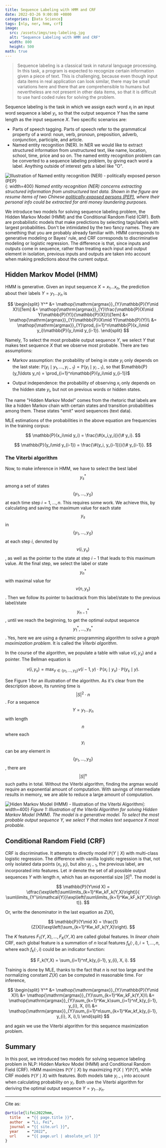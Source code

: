 ```yaml
---
title: Sequence Labeling with HMM and CRF
date: 2022-03-26 9:00:00 +0800
categories: [Data Science]
tags: [nlp, ner, hmm, crf]
image:
  src: /assets/imgs/seq-labeling.jpg
  alt: "Sequence Labeling with HMM and CRF"
  width: 800
  height: 500
math: true
---
```


> Sequence labeling is a classical task in natural language processing. In this task, a program is expected to recognize certain information given a piece of text. This is challenging, because even though input data items in real application can look similar, there may be small variations here and there that are comprehensible to humans but nevertheless are not present in other data items, so that it is difficult to use hard coded rules for solving the problem. 

Sequence labeling is the task in which we assign each word $x_i$ in an input word sequence a label $y_i$, so that the output sequence $Y$ has the same length as the input sequence $X$. Two specific scenarios are:

- Parts of speech tagging. Parts of speech refer to the grammatical property of a word: noun, verb, pronoun, preposition, adverb, conjunction, participle, and article.
- Named entity recognition (NER). In NER we would like to extract structured information from unstructured text, like name, location, school, time, price and so on. The named entity recognition problem can be converted to a sequence labeling problem, by giving each word a label. Anything outside of interest gets a label like "O".

![Illustration of Named entity recognition (NER) - politically exposed person (PEP)](/assets/imgs/ner-illustration2.png){: width=400}
_Named entity recognition (NER) concerns extracting structured information from unstructured text data. Shown in the figure are resume items of two Chinese [politically exposed persons (PEP)](https://en.wikipedia.org/wiki/Politically_exposed_person), where their personal info could be extracted for anti money laundering purposes._

We introduce two models for solving sequence labeling problem, the Hidden Markov Model (HMM) and the Conditional Random Field (CRF). Both are probabilistic models that make predictions by selecting tags/labels with largest probabilities. Don't be intimidated by the two fancy names. They are something that you are probably already familiar with. HMM corresponds to generative modeling or Bayes' rule, and CRF corresponds to discriminative modeling or logistic regression. The difference is that, since inputs and outputs come in sequence, rather than treating each input and output element in isolation, previous inputs and outputs are taken into account when making predictions about the current output.

## Hidden Markov Model (HMM)
HMM is generative. Given an input sequence $X=x_1\ldots x_n$, the prediction about their labels $Y=y_1\ldots y_n$ is

$$
\begin{split}
Y^* &= \mathop{\mathrm{argmax}}_{Y}\mathbb{P}(Y\mid X)\\[1em]
&= \mathop{\mathrm{argmax}}_{Y}\frac{\mathbb{P}(X\mid Y)\mathbb{P}(Y)}{\mathbb{P}(X)}\\[1em]
&= \mathop{\mathrm{argmax}}_{Y}\mathbb{P}(X\mid Y)\mathbb{P}(Y)\\
&= \mathop{\mathrm{argmax}}_{Y}\prod_{i=1}^n\mathbb{P}(x_i\mid y_i)\mathbb{P}(y_i\mid y_{i-1}).
\end{split}
$$

Namely, To select the most probable output sequence $Y$, we select $Y$ that makes text sequence $X$ that we observe most probable. There are two assumptions:

- Markov assumption: the probability of being in state $y_i$ only depends on the last state: $\mathbb{P}(y_i\mid y_{1},\ldots,y_{i-1})=\mathbb{P}(y_i\mid y_{i-1})$, so that $\mathbb{P}(y_1\ldots y_n) = \prod_{i=1}^n\mathbb{P}(y_i\mid y_{i-1})$

- Output independence: the probability of observing $x_i$ only depends on the hidden state $y_i$, but not on previous words or hidden states.

The name "Hidden Markov Model" comes from the rhetoric that labels are like a hidden Markov chain with certain states and transition probabilities among them. These states "emit" word sequences (text data).

MLE estimations of the probabilities in the above equation are frequencies in the training corpus:

$$
\mathbb{P}(x_i\mid y_i) = \frac{\#(x_i,y_i)}{\# y_i}.
$$

$$
\mathbb{P}(y_i\mid y_{i-1}) = \frac{\#(y_i, y_{i-1})}{\# y_{i-1}}.
$$

### The Viterbi algorithm

Now, to make inference in HMM, we have to select the best label $$y_s^*$$ among a set of states $$\{y_1,\ldots,y_S\}$$ at each time step $i=1,\ldots,n$. This requires some work. We achieve this, by calculating and saving the maximum value for each state $$y_s$$ in $$\{y_1,\ldots,y_S\}$$ at each step $i$, denoted by $$v(i, y_s)$$, as well as the pointer to the state at step $i-1$ that leads to this maximum value. At the final step, we select the label or state $$y_n^*$$ with maximal value for $$v(n, y_s)$$. Then we follow its pointer to backtrack from this label/state to the previous label/state $$y_{n-1}^*$$, until we reach the beginning, to get the optimal output sequence $$y_1^*,\ldots,y_n^*$$. Yes, here we are using a dynamic programming algorithm to solve a *graph maximization problem*. It is called the *Viterbi algorithm*.

In the course of the algorithm, we populate a table with value $v(i, y_s)$ and a pointer. The Bellman equation is

$$
v(i, y_s) = \max_{y\in\{y_1,\ldots,y_S\}} v(i-1, y)\cdot \mathbb{P}(x_i\mid y_s)\cdot \mathbb{P}(y_s\mid y).
$$

See Figure 1 for an illustration of the algorithm. As it's clear from the description above, its running time is $$\vert S\vert^2\cdot n$$. For a sequence $$Y=y_1\ldots y_n$$ with length $$n$$ where each $$y_i$$ can be any element in $$\{y_1,\ldots,y_S\}$$, there are $$\vert S\vert^n$$ such paths in total. Without the Viterbi algorithm, finding the argmax would require an exponential amount of computation. With savings of intermediate results in memory, we are able to reduce a large amount of computation.

![Hiden Markov Model (HMM) - Illustration of the Viterbi Algorithm](/assets/imgs/viterbi.png){: width=400}
_Figure 1: Illustration of the Viterbi Algorithm for solving Hidden Markov Model (HMM). The model is a generative model. To select the most probable output sequence $Y$, we select $Y$ that makes text sequence $X$ most probable._

<!-- To select the most probable output sequence Y, we select Y that makes text sequence X most probable. -->

## Conditional Random Field (CRF)
CRF is discriminative. It attempts to directly model $\mathbb{P}(Y\mid X)$ with multi-class logistic regression. The difference with vanilla logistic regression is that, not only isolated data points $(x_i,y_i)$, but also $y_{i-1}$, the previous label, are incorporated into features. Let $\mathcal{Y}$ denote the set of all possible output sequences $Y$ with length $n$, which has an exponential size $|S|^n$. The model is

$$
\mathbb{P}(Y\mid X) = \dfrac{\exp\left(\sum\limits_{k=1}^Kw_kF_k(Y,X)\right)}{ \sum\limits_{Y'\in\mathcal{Y}}\exp\left(\sum\limits_{k=1}^Kw_kF_k(Y',X)\right)}. 
$$

Or, write the denominator in the last equation as $Z(X)$,

$$
\mathbb{P}(Y\mid X) = \frac{1}{Z(X)}\exp\left(\sum_{k=1}^Kw_kF_k(Y,X)\right).
$$

The $K$ features $F_1(Y,X),\ldots,F_K(Y,X)$ are called global features. In *linear chain* CRF, each global feature is a summation of $n$ local features $f_k(\cdot,\,i), i=1,\ldots,n$, where each $f_k(\cdot,\,i)$ could be an indicator function:

$$
F_k(Y,X) = \sum_{i=1}^nf_k(y_{i-1}, y_{i}, X, i).
$$

Training is done by MLE, thanks to the fact that $n$ is not too large and the normalizing constant $Z(X)$ can be computed in reasonable time. For inference,

$$
\begin{split}
Y^* &= \mathop{\mathrm{argmax}}_{Y}\mathbb{P}(Y\mid X)\\
&= \mathop{\mathrm{argmax}}_{Y}\sum_{k=1}^Kw_kF_k(Y,X)\\
&= \mathop{\mathrm{argmax}}_{Y}\sum_{k=1}^Kw_k\sum_{i=1}^nf_k(y_{i-1}, y_{i}, X, i)\\
&= \mathop{\mathrm{argmax}}_{Y}\sum_{i=1}^n\sum_{k=1}^Kw_kf_k(y_{i-1}, y_{i}, X, i),\\
\end{split}
$$

and again we use the Viterbi algorithm for this sequence maximization problem.

## Summary

In this post, we introduced two models for solving sequence labeling problem in NLP: Hidden Markov Model (HMM) and Conditional Random Field (CRF). HMM maximizes $\mathbb{P}(Y\mid X)$ by maximizing $\mathbb{P}(X\mid Y)\mathbb{P}(Y)$, while CRF models $\mathbb{P}(Y\mid X)$ with features. Both models take $y_{i-1}$ into account when calculating probability on $y_i$. Both use the Viterbi algorithm for deriving the optimal output sequence $Y=y_1\ldots y_n$.

<hr>
Cite as:

```bibtex
@article{lifei2022hmm,
  title   = "{{ page.title }}",
  author  = "Li, Fei",
  journal = "{{ site.url }}",
  year    = "2022",
  url     = "{{ page.url | absolute_url }}"
}
```